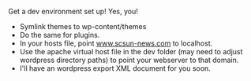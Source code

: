 Get a dev environment set up! Yes, you! 

* Symlink themes to wp-content/themes
* Do the same for plugins.
* In your hosts file, point www.scsun-news.com to localhost.
* Use the apache virtual host file in the dev folder (may need to adjust wordpress directory paths) to point your webserver to that domain.
* I'll have an wordpress export XML document for you soon.
